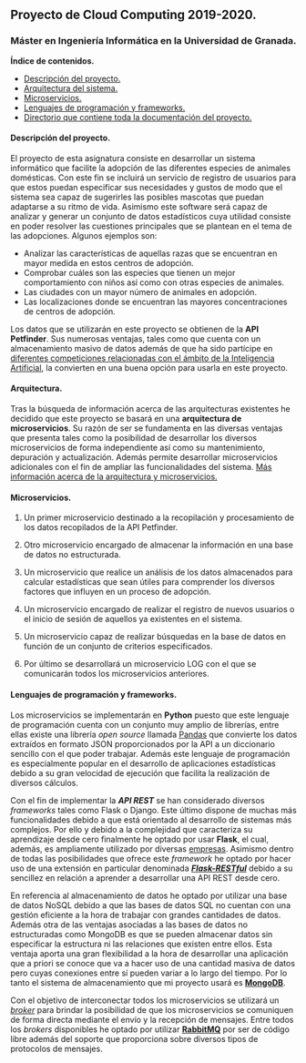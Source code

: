 ## Proyecto de Cloud Computing 2019-2020.

### Máster en Ingeniería Informática en la Universidad de Granada.

**Índice de contenidos.**
- [Descripción del proyecto.](#id1)
- [Arquitectura del sistema.](#id2)
- [Microservicios.](#id3)
- [Lenguajes de programación y frameworks.](#id4)
- [Directorio que contiene toda la documentación del proyecto.](https://github.com/lidiasm/ProyectoCC/tree/master/documentacion)

#### Descripción del proyecto. <a name="id1"></a>

El proyecto de esta asignatura consiste en desarrollar un sistema informático que facilite la adopción de las diferentes especies de animales domésticas. Con este fin se incluirá un servicio de registro de usuarios para que estos puedan especificar sus necesidades y gustos de modo que el sistema sea capaz de sugerirles las posibles mascotas que puedan adaptarse a su ritmo de vida. Asimismo este software será capaz de analizar y generar un conjunto de datos estadísticos cuya utilidad consiste en poder resolver las cuestiones principales que se plantean en el tema de las adopciones. Algunos ejemplos son:

- Analizar las características de aquellas razas que se encuentran en mayor medida en estos centros de adopción.
- Comprobar cuáles son las especies que tienen un mejor comportamiento con niños así como con otras especies de animales.
- Las ciudades con un mayor número de animales en adopción.
- Las localizaciones donde se encuentran las mayores concentraciones de centros de adopción.

Los datos que se utilizarán en este proyecto se obtienen de la **API Petfinder**. Sus numerosas ventajas, tales como que cuenta con un almacenamiento masivo de datos además de que ha sido partícipe en [diferentes competiciones relacionadas con el ámbito de la Inteligencia Artificial](https://www.linkedin.com/pulse/kaggle-competition-multi-class-classification-image-alexandra), la convierten en una buena opción para usarla en este proyecto.

#### Arquitectura. <a name="id2"></a>

Tras la búsqueda de información acerca de las arquitecturas existentes he decidido que este proyecto se basará en una **arquitectura de microservicios**. Su razón de ser se fundamenta en las diversas ventajas que presenta tales como la posibilidad de desarrollar los diversos microservicios de forma independiente así como su mantenimiento, depuración y actualización. Además permite desarrollar microservicios adicionales con el fin de ampliar las funcionalidades del sistema.
[Más información acerca de la arquitectura y microservicios.](https://github.com/lidiasm/ProyectoCC/blob/master/documentacion/ampliacion_arquitectura.md)

#### Microservicios. <a name="id3"></a>

1.  Un primer microservicio destinado a la recopilación y procesamiento de los datos recopilados de la API Petfinder.

2. Otro microservicio encargado de almacenar la información en una base de datos no estructurada.

3. Un microservicio que realice un análisis de los datos almacenados para calcular estadísticas que sean útiles para comprender los diversos factores que influyen en un proceso de adopción.

4. Un microservicio encargado de realizar el registro de nuevos usuarios o el inicio de sesión de aquellos ya existentes en el sistema.

5. Un microservicio capaz de realizar búsquedas en la base de datos en función de un conjunto de criterios especificados.

6. Por último se desarrollará un microservicio LOG con el que se comunicarán todos los microservicios anteriores.

#### Lenguajes de programación y frameworks. <a name="id4"></a>

Los microservicios se implementarán en **Python** puesto que este lenguaje de programación cuenta con un conjunto muy amplio de librerías, entre ellas existe una librería *open source* llamada [Pandas](https://pandas.pydata.org/) que convierte los datos extraídos en formato JSON proporcionados por la API a un diccionario sencillo con el que poder trabajar. Además este lenguaje de programación es especialmente popular en el desarrollo de aplicaciones estadísticas debido a su gran velocidad de ejecución que facilita la realización de diversos cálculos.

Con el fin de implementar la ***API REST*** se han considerado diversos *frameworks* tales como Flask o Django. Este último dispone de muchas más funcionalidades debido a que está orientado al desarrollo de sistemas más complejos. Por ello y debido a la complejidad que caracteriza su aprendizaje desde cero finalmente he optado por usar **Flask**, el cual, además, es ampliamente utilizado por diversas [empresas](https://github.com/rochacbruno/flask-powered). Asimismo dentro de todas las posibilidades que ofrece este *framework* he optado por hacer uso de una extensión en particular denominada [***Flask-RESTful***](https://flask-restful.readthedocs.io/en/latest/) debido a su sencillez en relación a aprender a desarrollar una API REST desde cero.

En referencia al almacenamiento de datos he optado por utilizar una base de datos NoSQL debido a que las bases de datos SQL no cuentan con una gestión eficiente a la hora de trabajar con grandes cantidades de datos. Además otra de las ventajas asociadas a las bases de datos no estructuradas como MongoDB es que se pueden almacenar datos sin especificar la estructura ni las relaciones que existen entre ellos. Esta ventaja aporta una gran flexibilidad a la hora de desarrollar una aplicación que a priori se conoce que va a hacer uso de una cantidad masiva de datos pero cuyas conexiones entre sí pueden variar a lo largo del tiempo. Por lo tanto el sistema de almacenamiento que mi proyecto usará es **[MongoDB](https://dzone.com/articles/comparing-mongodb-amp-mysql)**.

Con el objetivo de interconectar todos los microservicios se utilizará un [*broker*](https://dzone.com/articles/how-to-make-microservices-communicate) para brindar la posibilidad de que los microservicios se comuniquen de forma directa mediante el envío y la recepción de mensajes. Entre todos los *brokers* disponibles he optado por utilizar **[RabbitMQ](https://www.rabbitmq.com/)** por ser de código libre además del soporte que proporciona sobre diversos tipos de protocolos de mensajes.

